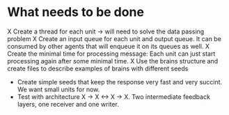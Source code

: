 # What needs to be done

X Create a thread for each unit -> will need to solve the data passing problem
X Create an input queue for each unit and output queue. It can be consumed by other agents that will enqueue it on its queues as well.
X Create the minimal time for processing message: Each unit can just start processing again after some minimal time.
X Use the brains structure and create files to describe examples of brains with different seeds
- Create simple seeds that keep the response very fast and very succint. We want small units for now.
- Test with architecture X -> X <-> X -> X. Two intermediate feedback layers, one receiver and one writer.